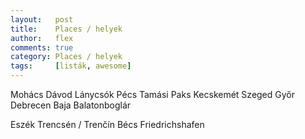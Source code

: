 ```yaml
---
layout:   post
title:    Places / helyek
author:   flex
comments: true
category: Places / helyek
tags:     [listák, awesome]
---
```


Mohács
Dávod
Lánycsók
Pécs
Tamási
Paks
Kecskemét
Szeged
Győr
Debrecen
Baja
Balatonboglár

Eszék
Trencsén / Trenčín
Bécs
Friedrichshafen

